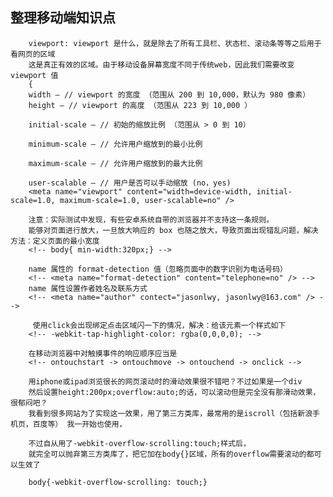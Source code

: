 ## 整理移动端知识点         
        viewport: viewport 是什么，就是除去了所有工具栏、状态栏、滚动条等等之后用于看网页的区域
        这是真正有效的区域。由于移动设备屏幕宽度不同于传统web，因此我们需要改变 viewport 值
        {
        width – // viewport 的宽度 （范围从 200 到 10,000，默认为 980 像素）
        height – // viewport 的高度 （范围从 223 到 10,000 ）

        initial-scale – // 初始的缩放比例 （范围从 > 0 到 10）

        minimum-scale – // 允许用户缩放到的最小比例

        maximum-scale – // 允许用户缩放到的最大比例

        user-scalable – // 用户是否可以手动缩放 (no，yes)
        <meta name="viewport" content="width=device-width, initial-scale=1.0, maximum-scale=1.0, user-scalable=no" />

        注意：实际测试中发现，有些安卓系统自带的浏览器并不支持这一条规则。
        能够对页面进行放大，一旦放大响应的 box 也随之放大，导致页面出现错乱问题，解决方法：定义页面的最小宽度
        <!-- body{ min-width:320px;} -->

        name 属性的 format-detection 值（忽略页面中的数字识别为电话号码）
        <!-- <meta name="format-detection" content="telephone=no" /> -->    
        name 属性设置作者姓名及联系方式
        <!-- <meta name="author" contect="jasonlwy, jasonlwy@163.com" /> -->

         使用click会出现绑定点击区域闪一下的情况，解决：给该元素一个样式如下 
        <!-- -webkit-tap-highlight-color: rgba(0,0,0,0); -->

        在移动浏览器中对触摸事件的响应顺序应当是
        <!-- ontouchstart -> ontouchmove -> ontouchend -> onclick -->

        用iphone或ipad浏览很长的网页滚动时的滑动效果很不错吧？不过如果是一个div
        然后设置height:200px;overflow:auto;的话，可以滚动但是完全没有那滑动效果，很郁闷吧？
        我看到很多网站为了实现这一效果，用了第三方类库，最常用的是iscroll（包括新浪手机页，百度等） 我一开始也使用，

        不过自从用了-webkit-overflow-scrolling:touch;样式后，
        就完全可以抛弃第三方类库了，把它加在body{}区域，所有的overflow需要滚动的都可以生效了

        body{-webkit-overflow-scrolling: touch;}

